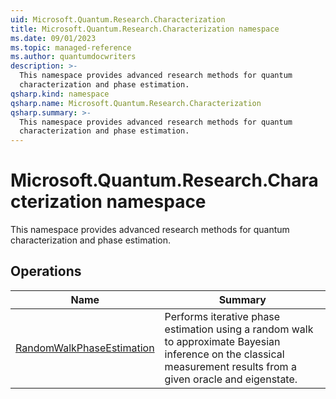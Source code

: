 ```yaml
---
uid: Microsoft.Quantum.Research.Characterization
title: Microsoft.Quantum.Research.Characterization namespace
ms.date: 09/01/2023
ms.topic: managed-reference
ms.author: quantumdocwriters
description: >-
  This namespace provides advanced research methods for quantum
  characterization and phase estimation.
qsharp.kind: namespace
qsharp.name: Microsoft.Quantum.Research.Characterization
qsharp.summary: >-
  This namespace provides advanced research methods for quantum
  characterization and phase estimation.
---
```


# Microsoft.Quantum.Research.Characterization namespace

This namespace provides advanced research methods for quantum
characterization and phase estimation.


<!-- summaries -->

## Operations

| Name | Summary |
|------|---------|
|[RandomWalkPhaseEstimation](xref:Microsoft.Quantum.Research.Characterization.RandomWalkPhaseEstimation) |Performs iterative phase estimation using a random walk to approximate Bayesian inference on the classical measurement results from a given oracle and eigenstate. |


<!-- /summaries -->
